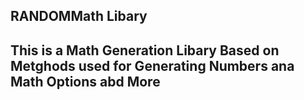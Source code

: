 ## RANDOMMath Libary

## This is a Math Generation Libary Based on Metghods used for Generating Numbers ana Math Options abd More

